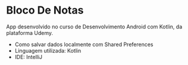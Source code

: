 # Bloco De Notas
App desenvolvido no curso de Desenvolvimento Android com Kotlin, da plataforma Udemy.


* Como salvar dados localmente com Shared Preferences
* Linguagem utilizada: Kotlin
* IDE: IntelliJ


